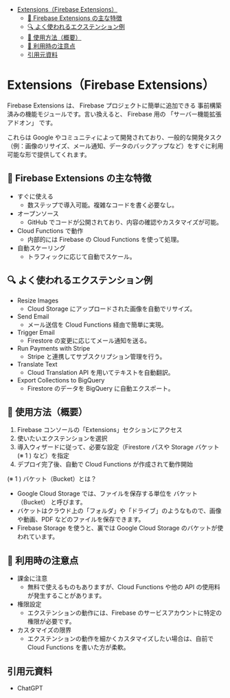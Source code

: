 - [Extensions（Firebase Extensions）](#extensionsfirebase-extensions)
  - [🔧 Firebase Extensions の主な特徴](#-firebase-extensions-の主な特徴)
  - [🔍 よく使われるエクステンション例](#-よく使われるエクステンション例)
  - [🧩 使用方法（概要）](#-使用方法概要)
  - [🔐 利用時の注意点](#-利用時の注意点)
  - [引用元資料](#引用元資料)


# Extensions（Firebase Extensions）

Firebase Extensions は、 Firebase プロジェクトに簡単に追加できる 事前構築済みの機能モジュールです。言い換えると、 Firebase 用の 「サーバー機能拡張アドオン」 です。

これらは Google やコミュニティによって開発されており、一般的な開発タスク（例：画像のリサイズ、メール通知、データのバックアップなど）をすぐに利用可能な形で提供してくれます。


## 🔧 Firebase Extensions の主な特徴

- すぐに使える
  - 数ステップで導入可能。複雑なコードを書く必要なし。
- オープンソース
  - GitHub でコードが公開されており、内容の確認やカスタマイズが可能。
- Cloud Functions で動作
  - 内部的には Firebase の Cloud Functions を使って処理。
- 自動スケーリング
  - トラフィックに応じて自動でスケール。


## 🔍 よく使われるエクステンション例

- Resize Images
  - Cloud Storage にアップロードされた画像を自動でリサイズ。
- Send Email
  - メール送信を Cloud Functions 経由で簡単に実現。
- Trigger Email
  - Firestore の変更に応じてメール通知を送る。
- Run Payments with Stripe
  - Stripe と連携してサブスクリプション管理を行う。
- Translate Text
  - Cloud Translation API を用いてテキストを自動翻訳。
- Export Collections to BigQuery
  - Firestore のデータを BigQuery に自動エクスポート。


## 🧩 使用方法（概要）

1. Firebase コンソールの「Extensions」セクションにアクセス
2. 使いたいエクステンションを選択
3. 導入ウィザードに従って、必要な設定（Firestore パスや Storage バケット (※ 1 ) など）を指定
4. デプロイ完了後、自動で Cloud Functions が作成されて動作開始

(※ 1 ) バケット（Bucket）とは？

- Google Cloud Storage では、ファイルを保存する単位を バケット（Bucket） と呼びます。
- バケットはクラウド上の「フォルダ」や「ドライブ」のようなもので、画像や動画、PDF などのファイルを保存できます。
- Firebase Storage を使うと、裏では Google Cloud Storage のバケットが使われています。


## 🔐 利用時の注意点

- 課金に注意
  - 無料で使えるものもありますが、Cloud Functions や他の API の使用料が発生することがあります。
- 権限設定
  - エクステンションの動作には、Firebase のサービスアカウントに特定の権限が必要です。
- カスタマイズの限界
  - エクステンションの動作を細かくカスタマイズしたい場合は、自前で Cloud Functions を書いた方が柔軟。


## 引用元資料

- ChatGPT


